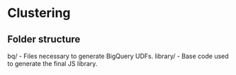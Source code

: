 # Clustering

## Folder structure

bq/      - Files necessary to generate BigQuery UDFs.
library/ - Base code used to generate the final JS library.
